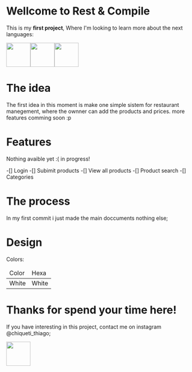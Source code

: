 
# Wellcome to Rest & Compile
This is my <strong>first project</strong>, Where I'm looking to learn more about the next languages:


<img src="https://cdn.jsdelivr.net/gh/devicons/devicon/icons/html5/html5-original.svg" width="64px" height="64px"/><img src="https://cdn.jsdelivr.net/gh/devicons/devicon/icons/css3/css3-original.svg" width="64px" height="64px"/><img src="https://cdn.jsdelivr.net/gh/devicons/devicon/icons/javascript/javascript-plain.svg" width="64px" height="64px"/>


# The idea 
The first idea in this moment is make one simple sistem for restaurant manegement, where the ownner can add the products and prices.
more features comming soon :p

# Features 
Nothing avaible yet :( in progress!

-[] Login
-[] Subimit products
-[] View all products
-[] Product search
-[] Categories

# The process
In my first commit i just made the main doccuments nothing else;

# Design
Colors: 
<table>
 <thead>
  <td>Color</td>
  <td>Hexa</td>
 </thead>
 <tbody>
  <td>White</td>
  <td background-color: grey;>White</td>
 </tbody>
</table>

# Thanks for spend your time here!
If you have interesting in this project, contact me on instagram @chiqueti_thiago;

 <img src="https://cdn.jsdelivr.net/gh/devicons/devicon/icons/github/github-original.svg" width="64px" height="64px"/>
          
